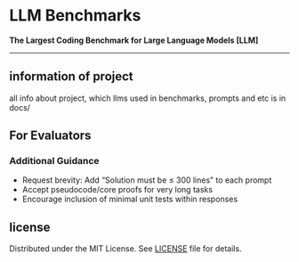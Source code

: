 
# LLM Benchmarks  
**The Largest Coding Benchmark for Large Language Models [LLM]**

---

## information of project 
all info about project, which llms used in benchmarks, prompts and etc is in docs/

## For Evaluators

### Additional Guidance

- Request brevity: Add “Solution must be ≤ 300 lines” to each prompt
- Accept pseudocode/core proofs for very long tasks
- Encourage inclusion of minimal unit tests within responses

## license 

Distributed under the MIT License. See [LICENSE](LICENSE) file for details.


